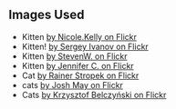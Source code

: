 ## Images Used

* Kitten [by Nicole.Kelly on Flickr](https://www.flickr.com/photos/nicolekelly/4671107278/)
* Kitten! [by Sergey Ivanov on Flickr](https://www.flickr.com/photos/mediumpanda/6157871473/)
* Kitten [by StevenW. on Flickr](https://www.flickr.com/photos/helloeveryone123/6145248102/)
* Kitten [by Jennifer C. on Flickr](https://www.flickr.com/photos/29638108@N06/15745379826/)
* Cat [by Rainer Stropek on Flickr](https://www.flickr.com/photos/rainerstropek/16075613156/)
* cats [by Josh May on Flickr](https://www.flickr.com/photos/chuckles396/4137352612/)
* Cats [by Krzysztof Belczyński on Flickr](https://www.flickr.com/photos/x-oph/6117272430/)
